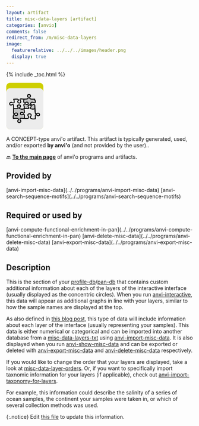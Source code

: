 ```yaml
---
layout: artifact
title: misc-data-layers [artifact]
categories: [anvio]
comments: false
redirect_from: /m/misc-data-layers
image:
  featurerelative: ../../../images/header.png
  display: true
---
```



{% include _toc.html %}


<img src="../../images/icons/CONCEPT.png" alt="CONCEPT" style="width:100px; border:none" />

A CONCEPT-type anvi'o artifact. This artifact is typically generated, used, and/or exported **by anvi'o** (and not provided by the user)..

🔙 **[To the main page](../../)** of anvi'o programs and artifacts.

## Provided by


<p style="text-align: left" markdown="1"><span class="artifact-p">[anvi-import-misc-data](../../programs/anvi-import-misc-data)</span> <span class="artifact-p">[anvi-search-sequence-motifs](../../programs/anvi-search-sequence-motifs)</span></p>


## Required or used by


<p style="text-align: left" markdown="1"><span class="artifact-r">[anvi-compute-functional-enrichment-in-pan](../../programs/anvi-compute-functional-enrichment-in-pan)</span> <span class="artifact-r">[anvi-delete-misc-data](../../programs/anvi-delete-misc-data)</span> <span class="artifact-r">[anvi-export-misc-data](../../programs/anvi-export-misc-data)</span></p>


## Description

This is the section of your <span class="artifact-n">[profile-db](/help/main/artifacts/profile-db)</span>/<span class="artifact-n">[pan-db](/help/main/artifacts/pan-db)</span> that contains custom additional information about each of the layers of the interactive interface (usually displayed as the concentric circles). When you run <span class="artifact-p">[anvi-interactive](/help/main/programs/anvi-interactive)</span>, this data will appear as additional graphs in line with your layers, similar to how the sample names are displayed at the top. 

As also defined in [this blog post](http://merenlab.org/2017/12/11/additional-data-tables/#views-items-layers-orders-some-anvio-terminology), this type of data will include information about each layer of the interface (usually representing your samples). This data is either numerical or categorical and can be imported into another database from a <span class="artifact-n">[misc-data-layers-txt](/help/main/artifacts/misc-data-layers-txt)</span> using <span class="artifact-p">[anvi-import-misc-data](/help/main/programs/anvi-import-misc-data)</span>. It is also displayed when you run <span class="artifact-p">[anvi-show-misc-data](/help/main/programs/anvi-show-misc-data)</span> and can be exported or deleted with <span class="artifact-p">[anvi-export-misc-data](/help/main/programs/anvi-export-misc-data)</span> and <span class="artifact-p">[anvi-delete-misc-data](/help/main/programs/anvi-delete-misc-data)</span> respectively. 

If you would like to change the order that your layers are displayed, take a look at <span class="artifact-n">[misc-data-layer-orders](/help/main/artifacts/misc-data-layer-orders)</span>. Or, if you want to specifically import taxnomic information for your layers (if applicable), check out <span class="artifact-p">[anvi-import-taxonomy-for-layers](/help/main/programs/anvi-import-taxonomy-for-layers)</span>.

For example, this information could describe the salinity of a series of ocean samples, the continent your samples were taken in, or which of several collection methods was used. 


{:.notice}
Edit [this file](https://github.com/merenlab/anvio/tree/master/anvio/docs/artifacts/misc-data-layers.md) to update this information.

